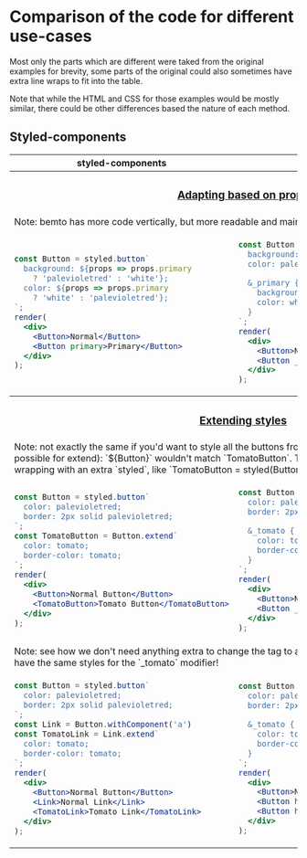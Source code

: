 # Comparison of the code for different use-cases

Most only the parts which are different were taked from the original examples for brevity, some parts of the original could also sometimes have extra line wraps to fit into the table.

Note that while the HTML and CSS for those examples would be mostly similar, there could be other differences based the nature of each method.

## Styled-components

<table><thead><tr><th>styled-components</th><th>bemto-components</th></tr></thead><tbody>
<tr><th colspan="2">

### [Adapting based on props](https://www.styled-components.com/docs/basics#adapting-based-on-props)

</th></tr><tr><td colspan="2">
Note: bemto has more code vertically, but more readable and maintainable than one based on props.
</td></tr><tr><td>

``` jsx
const Button = styled.button`
  background: ${props => props.primary
    ? 'palevioletred' : 'white'};
  color: ${props => props.primary
    ? 'white' : 'palevioletred'};
`;
render(
  <div>
    <Button>Normal</Button>
    <Button primary>Primary</Button>
  </div>
);
```

</td><td>

``` jsx
const Button = styled(bemto('button'))`
  background: white;
  color: palevioletred;

  &_primary {
    background: palevioletred;
    color: white;
  }
`;
render(
  <div>
    <Button>Normal</Button>
    <Button _primary>Primary</Button>
  </div>
);
```

</td></tr>

<tr><th colspan="2">

### [Extending styles](https://www.styled-components.com/docs/basics#extending-styles)

</th><tr><td colspan="2">
Note: not exactly the same if you'd want to style all the buttons from outside (possible for bemto, not possible for extend): `${Button}` wouldn't match `TomatoButton`. Thus, the bemto variant is closer to the wrapping with an extra `styled`, like `TomatoButton = styled(Button)`.
</td></tr></tr><tr><td>

``` jsx
const Button = styled.button`
  color: palevioletred;
  border: 2px solid palevioletred;
`;
const TomatoButton = Button.extend`
  color: tomato;
  border-color: tomato;
`;
render(
  <div>
    <Button>Normal Button</Button>
    <TomatoButton>Tomato Button</TomatoButton>
  </div>
);
```

</td><td>

``` jsx
const Button = styled(bemto('button'))`
  color: palevioletred;
  border: 2px solid palevioletred;

  &_tomato {
    color: tomato;
    border-color: tomato;
  }
`;
render(
  <div>
    <Button>Normal Button</Button>
    <Button _tomato>Tomato Button</Button>
  </div>
);
```

</td></tr><tr><td colspan="2">
Note: see how we don't need anything extra to change the tag to a link in a bemto-variant, it would even have the same styles for the `_tomato` modifier!
</td></tr><tr><td>

``` jsx
const Button = styled.button`
  color: palevioletred;
  border: 2px solid palevioletred;
`;
const Link = Button.withComponent('a')
const TomatoLink = Link.extend`
  color: tomato;
  border-color: tomato;
`;
render(
  <div>
    <Button>Normal Button</Button>
    <Link>Normal Link</Link>
    <TomatoLink>Tomato Link</TomatoLink>
  </div>
);
```

</td><td>

``` jsx
const Button = styled(bemto('button'))`
  color: palevioletred;
  border: 2px solid palevioletred;

  &_tomato {
    color: tomato;
    border-color: tomato;
  }
`;
render(
  <div>
    <Button>Normal Button</Button>
    <Button href="#x">Normal Link</Button>
    <Button href="#x" _tomato>Tomato Link</Button>
  </div>
);
```

</td></tr>
</tbody>
</table>


